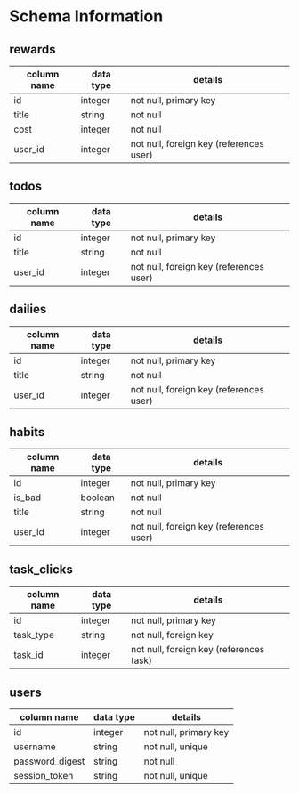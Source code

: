 # Schema Information

## rewards
column name | data type | details
------------|-----------|-----------------------
id          | integer   | not null, primary key
title       | string    | not null
cost        | integer   | not null
user_id     | integer   | not null, foreign key (references user)

## todos
column name | data type | details
------------|-----------|-----------------------
id          | integer   | not null, primary key
title       | string    | not null
user_id     | integer   | not null, foreign key (references user)

## dailies
column name | data type | details
------------|-----------|-----------------------
id          | integer   | not null, primary key
title       | string    | not null
user_id     | integer   | not null, foreign key (references user)

## habits
column name | data type | details
------------|-----------|-----------------------
id          | integer   | not null, primary key
is_bad      | boolean   | not null
title       | string    | not null
user_id     | integer   | not null, foreign key (references user)

## task_clicks
column name | data type | details
------------|-----------|-----------------------
id          | integer   | not null, primary key
task_type   | string    | not null, foreign key
task_id     | integer   | not null, foreign key (references task)

## users
column name     | data type | details
----------------|-----------|-----------------------
id              | integer   | not null, primary key
username        | string    | not null, unique
password_digest | string    | not null
session_token   | string    | not null, unique
